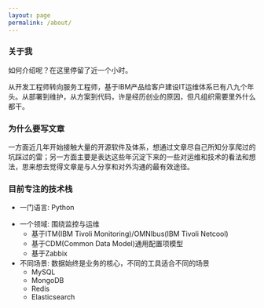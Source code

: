 ```yaml
---
layout: page
permalink: /about/
---
```

### 关于我

如何介绍呢？在这里停留了近一个小时。 

从开发工程师转向服务工程师，基于IBM产品给客户建设IT运维体系已有八九个年头。从部署到维护，从方案到代码，许是经历创业的原因，但凡组织需要里外什么都干。

### 为什么要写文章

一方面近几年开始接触大量的开源软件及体系，想通过文章尽自己所知分享爬过的坑踩过的雷；另一方面主要是表达这些年沉淀下来的一些对运维和技术的看法和想法，思来想去觉得文章是与人分享和对外沟通的最有效途径。

### 目前专注的技术栈

* 一门语言: Python 
+ 一个领域: 围绕监控与运维
  - 基于ITM(IBM Tivoli Monitoring)/OMNIbus(IBM Tivoli Netcool)
  - 基于CDM(Common Data Model)通用配置项模型
  - 基于Zabbix
+ 不同场景: 数据始终是业务的核心，不同的工具适合不同的场景
  - MySQL  
  - MongoDB
  - Redis
  - Elasticsearch
  

